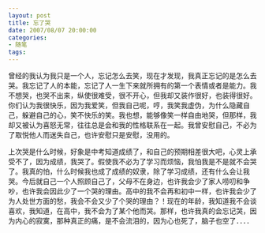 ```yaml
---
layout: post
title: 忘了哭
date: 2007/08/07 20:00:00
categories: 
- 随笔
tags: 
---
```


曾经的我认为我只是一个人，忘记怎么去笑，现在才发现，我真正忘记的是怎么去哭。我忘记了人的本能，忘记了人一生下来就所拥有的第一个表情或者是能力。我不想哭，也哭不出来，纵使很难受，很不开心，但我却又装作很好，也装得很好。你们认为我很快乐，因为我爱笑，但我自己呢，哼，我笑我虚伪，为什么隐藏自己，躲避自己的心，笑不快乐的笑。我也想，能够像笑一样自由地哭，但那样，我却又被认为喜怒无常，往往总是会和我的性格联系在一起。我曾安慰自己，不必为了取悦他人而迷失自己，也许安慰只是安慰，没用的。

上次哭是什么时候，好象是中考知道成绩了，和自己的预期相差很大吧，心灵上承受不了，因为成绩，我哭了。假使我不必为了学习而烦恼，我怕我是不是就不会哭了。我真的怕，什么时候我也成了成绩的奴隶，除了学习成绩，还有什么会让我哭。今后就自己一个人照顾自己了，父母不在身边，也许我会少了家人唠叨和争吵，也许我会因此少了一个哭的理由。高中的我不会再和初中一样，也许我会少了为人处世方面的愁，我会不会又少了个哭的理由？！现在的年龄，我知道我不会谈喜欢，我知道，在高中，我不会为了某个他而哭。那样，也许我真的会忘记哭，因为内心的寂寞，那种真正的痛，是不会流泪的，因为心也死了，脑子也空了．．．．
